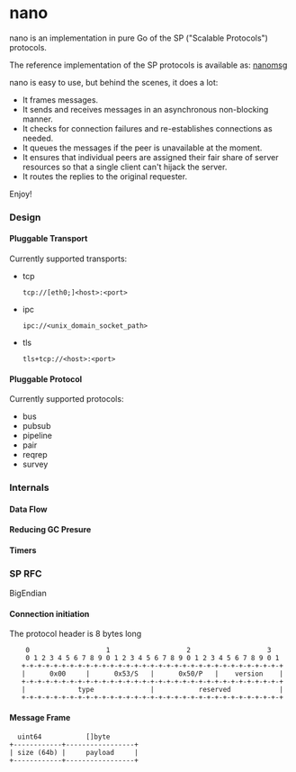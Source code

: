 nano
====

nano is an implementation in pure Go of the SP ("Scalable Protocols") protocols.

The reference implementation of the SP protocols is available as:
[nanomsg](http://www.nanomsg.org)

nano is easy to use, but behind the scenes, it does a lot:

- It frames messages. 
- It sends and receives messages in an asynchronous non-blocking manner. 
- It checks for connection failures and re-establishes connections as needed. 
- It queues the messages if the peer is unavailable at the moment. 
- It ensures that individual peers are assigned their fair share of server resources so that a single client can't hijack the server. 
- It routes the replies to the original requester.

Enjoy!

### Design

#### Pluggable Transport

Currently supported transports:

- tcp

  `tcp://[eth0;]<host>:<port>`

- ipc

  `ipc://<unix_domain_socket_path>`

- tls

  `tls+tcp://<host>:<port>`

#### Pluggable Protocol

Currently supported protocols:

- bus
- pubsub
- pipeline
- pair
- reqrep
- survey

### Internals

#### Data Flow

#### Reducing GC Presure

#### Timers


### SP RFC

   BigEndian

#### Connection initiation

The protocol header is 8 bytes long


        0                   1                   2                   3
        0 1 2 3 4 5 6 7 8 9 0 1 2 3 4 5 6 7 8 9 0 1 2 3 4 5 6 7 8 9 0 1
       +-+-+-+-+-+-+-+-+-+-+-+-+-+-+-+-+-+-+-+-+-+-+-+-+-+-+-+-+-+-+-+-+
       |      0x00     |      0x53/S   |      0x50/P   |    version    |
       +-+-+-+-+-+-+-+-+-+-+-+-+-+-+-+-+-+-+-+-+-+-+-+-+-+-+-+-+-+-+-+-+
       |             type              |           reserved            |
       +-+-+-+-+-+-+-+-+-+-+-+-+-+-+-+-+-+-+-+-+-+-+-+-+-+-+-+-+-+-+-+-+


#### Message Frame

      uint64           []byte
    +------------+-----------------+
    | size (64b) |     payload     |
    +------------+-----------------+

